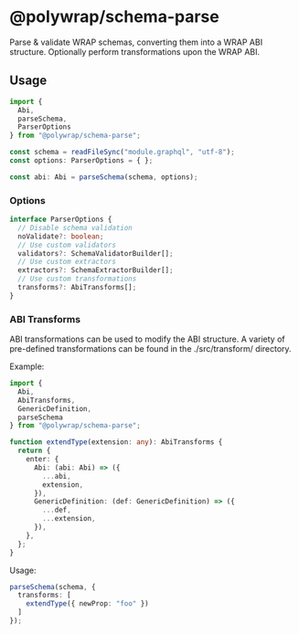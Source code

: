 # @polywrap/schema-parse

Parse & validate WRAP schemas, converting them into a WRAP ABI structure. Optionally perform transformations upon the WRAP ABI.

## Usage
```typescript
import {
  Abi,
  parseSchema,
  ParserOptions
} from "@polywrap/schema-parse";

const schema = readFileSync("module.graphql", "utf-8");
const options: ParserOptions = { };

const abi: Abi = parseSchema(schema, options);
```

### Options
```typescript
interface ParserOptions {
  // Disable schema validation
  noValidate?: boolean;
  // Use custom validators
  validators?: SchemaValidatorBuilder[];
  // Use custom extractors
  extractors?: SchemaExtractorBuilder[];
  // Use custom transformations
  transforms?: AbiTransforms[];
}
```

### ABI Transforms
ABI transformations can be used to modify the ABI structure. A variety of pre-defined transformations can be found in the ./src/transform/ directory.

Example:
```typescript
import {
  Abi,
  AbiTransforms,
  GenericDefinition,
  parseSchema
} from "@polywrap/schema-parse";

function extendType(extension: any): AbiTransforms {
  return {
    enter: {
      Abi: (abi: Abi) => ({
        ...abi,
        extension,
      }),
      GenericDefinition: (def: GenericDefinition) => ({
        ...def,
        ...extension,
      }),
    },
  };
}
```

Usage:
```typescript
parseSchema(schema, {
  transforms: [
    extendType({ newProp: "foo" })
  ]
});
```
